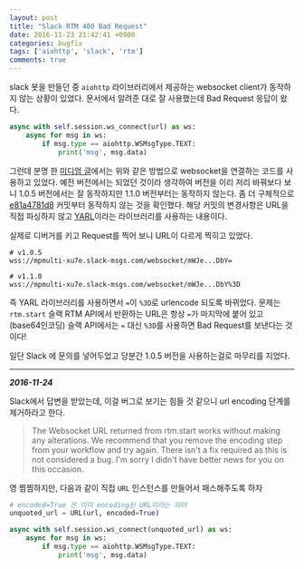 ```yaml
---
layout: post
title: "Slack RTM 400 Bad Request"
date: 2016-11-23 21:42:41 +0900
categories: bugfix
tags: ['aiohttp', 'slack', 'rtm']
comments: true
---
```


slack 봇을 만들던 중 `aiohttp` 라이브러리에서 제공하는 websocket client가 동작하지 않는 상황이 있었다. 문서에서 알려준 대로 잘 사용했는데 Bad Request 응답이 왔다.

``` python
async with self.session.ws_connect(url) as ws:
    async for msg in ws:
        if msg.type == aiohttp.WSMsgType.TEXT:
            print('msg', msg.data)
```

그런데 분명 한 [미디엄 글](https://medium.com/@greut/a-slack-bot-with-pythons-3-5-asyncio-ad766d8b5d8f#.4ybojq2ja)에서는 위와 같은 방법으로 websocket을 연결하는 코드를 사용하고 있었다.
예전 버전에서는 되었던 것이라 생각하여 버전을 이리 저리 바꿔보다 보니 1.0.5 버전에서는 잘 동작하지만 1.1.0 버전부터는 동작하지 않는다. 좀 더 구체적으로 [e81a4781d8](https://github.com/KeepSafe/aiohttp/commit/e81a4781d80b614da572c2c18635831ad024126b) 
커밋부터 동작하지 않는 것을 확인했다. 해당 커밋의 변경사항은 URL을 직접 파싱하지 않고 [YARL](https://github.com/aio-libs/yarl)이라는 라이브러리를 사용하는 내용이다.

실제로 디버거를 키고 Request를 찍어 보니 URL이 다르게 찍히고 있었다.

``` shell
# v1.0.5
wss://mpmulti-xu7e.slack-msgs.com/websocket/mWJe...DbY=

# v1.1.0
wss://mpmulti-xu7e.slack-msgs.com/websocket/mWJe...DbY%3D
```

즉 YARL 라이브러리를 사용하면서 `=`이 `%3D`로 urlencode 되도록 바뀌었다. 문제는 `rtm.start` 슬랙 RTM API에서 반환하는 URL은 항상 `=`가 마지막에 붙어 있고 (base64인코딩) 
슬랙 API에서는 `=` 대신 `%3D`를 사용하면 Bad Request를 보낸다는 것이다!

일단 Slack 에 문의를 넣어두었고 당분간 1.0.5 버전을 사용하는걸로 마무리를 지었다.


<hr>

***2016-11-24***

Slack에서 답변을 받았는데, 이걸 버그로 보기는 힘들 것 같으니 url encoding 단계를 제거하라고 한다.

> The Websocket URL returned from rtm.start works without making any alterations. We recommend that you remove the encoding step from your workflow and try again.
> There isn't a fix required as this is not considered a bug. I'm sorry I didn't have better news for you on this occasion.

영 찜찜하지만, 다음과 같이 직접 `URL` 인스턴스를 만들어서 패스해주도록 하자

``` python
# encoded=True 은 이미 encoding된 URL이라는 의미 
unquoted_url = URL(url, encoded=True)

async with self.session.ws_connect(unquoted_url) as ws:
    async for msg in ws:
        if msg.type == aiohttp.WSMsgType.TEXT:
            print('msg', msg.data)
```

